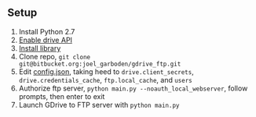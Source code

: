 ## Setup

1. Install Python 2.7
2. [Enable drive API](https://developers.google.com/drive/v3/web/quickstart/python#step_1_turn_on_the_api_name)
2. [Install library](https://developers.google.com/drive/v3/web/quickstart/python#step_2_install_the_google_client_library)
3. Clone repo, `git clone git@bitbucket.org:joel_garboden/gdrive_ftp.git`
4. Edit [config.json](https://bitbucket.org/joel_garboden/gdrive_ftp/raw/master/config.json), taking heed to `drive.client_secrets`, `drive.credentials_cache`, `ftp.local_cache`, and `users`
5. Authorize ftp server, `python main.py --noauth_local_webserver`, follow prompts, then enter to exit
6. Launch GDrive to FTP server with `python main.py`